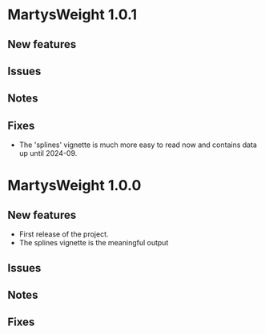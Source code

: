# MartysWeight 1.0.1

## New features

## Issues

## Notes

## Fixes

- The 'splines' vignette is much more easy to read now and contains data up until 2024-09. 

# MartysWeight 1.0.0

## New features

- First release of the project.
- The splines vignette is the meaningful output

## Issues

## Notes

## Fixes
